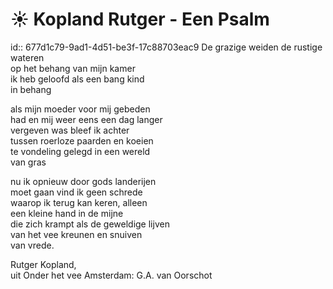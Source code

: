 # ☀️ Kopland Rutger - Een Psalm
id:: 677d1c79-9ad1-4d51-be3f-17c88703eac9
De grazige weiden de rustige wateren  
op het behang van mijn kamer  
ik heb geloofd als een bang kind  
in behang  

als mijn moeder voor mij gebeden  
had en mij weer eens een dag langer  
vergeven was bleef ik achter  
tussen roerloze paarden en koeien  
te vondeling gelegd in een wereld  
van gras  

nu ik opnieuw door gods landerijen  
moet gaan vind ik geen schrede  
waarop ik terug kan keren, alleen  
een kleine hand in de mijne  
die zich krampt als de geweldige lijven  
van het vee kreunen en snuiven  
van vrede.  

Rutger Kopland,  
uit Onder het vee
Amsterdam: G.A. van Oorschot